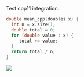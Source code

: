 
Test cpp11 integration.

``` cpp
double mean_cpp(doubles x) {
  int n = x.size();
  double total = 0;
  for (double value : x) {
     total += value;
  }
  return total / n;
}
```

![](test-4_files/figure-gfm//1-cpp11-mean.svg)<!-- -->
